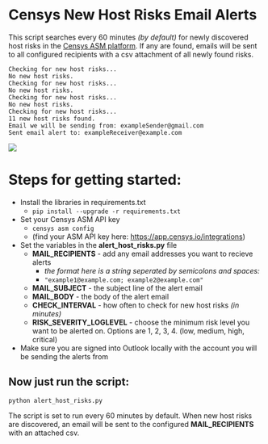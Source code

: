 # Censys New Host Risks Email Alerts
This script searches every 60 minutes *(by default)* for newly discovered host risks in the [Censys ASM platform](https://censys.io/). If any are found, emails will be sent to all configured recipients with a csv attachment of all newly found risks.

```
Checking for new host risks...
No new host risks.
Checking for new host risks...
No new host risks.
Checking for new host risks...
No new host risks.
Checking for new host risks...
11 new host risks found.
Email we will be sending from: exampleSender@gmail.com
Sent email alert to: exampleReceiver@example.com
```
![](https://i.imgur.com/r3Nr4Tz.png)

# Steps for getting started:
- Install the libraries in requirements.txt
   - ```pip install --upgrade -r requirements.txt```
- Set your Censys ASM API key
   - ```censys asm config```
   - (find your ASM API key here: https://app.censys.io/integrations)
- Set the variables in the **alert_host_risks.py** file
   - **MAIL_RECIPIENTS** - add any email addresses you want to recieve alerts
      - *the format here is a string seperated by semicolons and spaces:*
      - ```"example1@example.com; example2@example.com"```
   - **MAIL_SUBJECT** - the subject line of the alert email
   - **MAIL_BODY** - the body of the alert email
   - **CHECK_INTERVAL** - how often to check for new host risks *(in minutes)*
   - **RISK_SEVERITY_LOGLEVEL** - choose the minimum risk level you want to be alerted on. Options are 1, 2, 3, 4. (low, medium, high, critical)
- Make sure you are signed into Outlook locally with the account you will be sending the alerts from

## Now just run the script:
``` 
python alert_host_risks.py
```

The script is set to run every 60 minutes by default. When new host risks are discovered, an email will be sent to the configured **MAIL_RECIPIENTS** with an attached csv.
